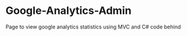 Google-Analytics-Admin
======================

Page to view google analytics statistics using MVC and C# code behind
